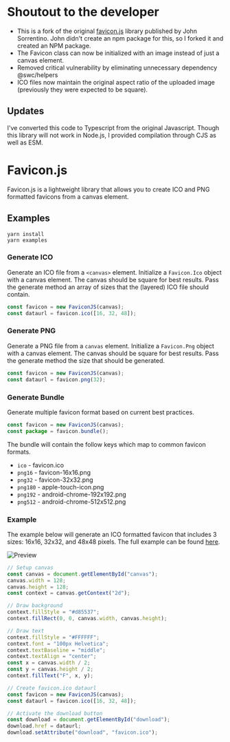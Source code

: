 # Shoutout to the developer

- This is a fork of the original [favicon.js](https://github.com/johnsorrentino/favicon.js) library published by John Sorrentino. John didn't create an npm package for this, so I forked it and created an NPM package.
- The Favicon class can now be initialized with an image instead of just a canvas element.
- Removed critical vulnerability by eliminating unnecessary dependency @swc/helpers
- ICO files now maintain the original aspect ratio of the uploaded image (previously they were expected to be square).

## Updates

I've converted this code to Typescript from the original Javascript. Though this library will not work in Node.js, I provided compilation through CJS as well as ESM.

# Favicon.js

Favicon.js is a lightweight library that allows you to create ICO and PNG formatted favicons from a canvas element.

## Examples

```
yarn install
yarn examples
```

### Generate ICO

Generate an ICO file from a `<canvas>` element. Initialize a `Favicon.Ico` object with a canvas element. The canvas should be square for best results. Pass the generate method an array of sizes that the (layered) ICO file should contain.

```JavaScript
const favicon = new FaviconJS(canvas);
const dataurl = favicon.ico([16, 32, 48]);
```

### Generate PNG

Generate a PNG file from a `canvas` element. Initialize a `Favicon.Png` object with a canvas element. The canvas should be square for best results. Pass the generate method the size that should be generated.

```JavaScript
const favicon = new FaviconJS(canvas);
const dataurl = favicon.png(32);
```

### Generate Bundle

Generate multiple favicon format based on current best practices.

```JavaScript
const favicon = new FaviconJS(canvas);
const package = favicon.bundle();
```

The bundle will contain the follow keys which map to common favicon formats.

- `ico` - favicon.ico
- `png16` - favicon-16x16.png
- `png32` - favicon-32x32.png
- `png180` - apple-touch-icon.png
- `png192` - android-chrome-192x192.png
- `png512` - android-chrome-512x512.png

### Example

The example below will generate an ICO formatted favicon that includes 3 sizes: 16x16, 32x32, and 48x48 pixels. The full example can be found [here](./examples/ico.html).

![Preview](./examples/preview.png)

```JavaScript
// Setup canvas
const canvas = document.getElementById("canvas");
canvas.width = 128;
canvas.height = 128;
const context = canvas.getContext("2d");

// Draw background
context.fillStyle = "#d85537";
context.fillRect(0, 0, canvas.width, canvas.height);

// Draw text
context.fillStyle = "#FFFFFF";
context.font = "100px Helvetica";
context.textBaseline = "middle";
context.textAlign = "center";
const x = canvas.width / 2;
const y = canvas.height / 2;
context.fillText("F", x, y);

// Create favicon.ico dataurl
const favicon = new FaviconJS(canvas);
const dataurl = favicon.ico([16, 32, 48]);

// Activate the download button
const download = document.getElementById("download");
download.href = dataurl;
download.setAttribute("download", "favicon.ico");
```

